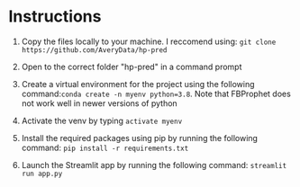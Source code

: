 
# Instructions 
1. Copy the files locally to your machine.
I reccomend using: `git clone https://github.com/AveryData/hp-pred`

1. Open to the correct folder "hp-pred" in a command prompt 
2. Create a virtual environment for the project using the following command:`conda create -n myenv python=3.8`. Note that FBProphet does not work well in newer versions of python
3. Activate the venv by typing `activate myenv`
4. Install the required packages using pip by running the following command: `pip install -r requirements.txt`
5. Launch the Streamlit app by running the following command: `streamlit run app.py`
